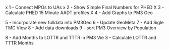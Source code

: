 x 1 - Connect MPOs to UAs
x 2 - Show Simple Final Numbers for PHED
X 3 - Calculate PHED 15 Minute AADT profiles
X 4 - Add Graphs to PM3 Geo

5 - Incorporate new fulldata into PM3Geo
6 - Update GeoMeta
7 - Add Sigle TMC View
8 - Add data downloads
9 - sort PM3 Overview by Population
 

8 - Add Months to LOTTR and TTTR in PM3 Vie
3 - Calculate LOTTR and TTTR Months